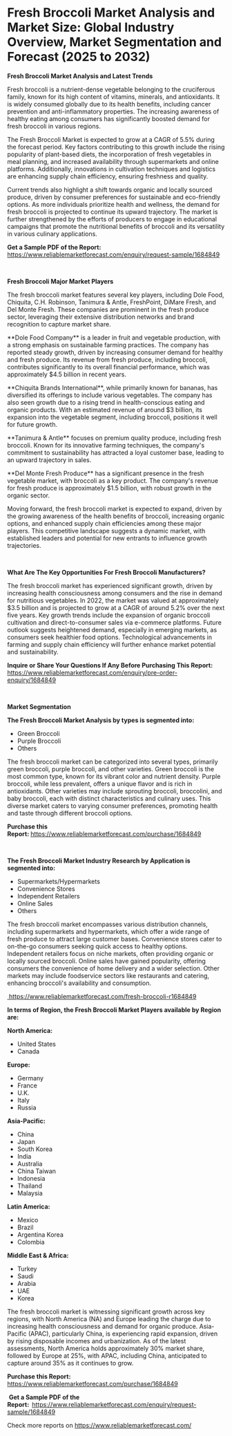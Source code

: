 <p><h1>Fresh Broccoli Market Analysis and Market Size: Global Industry Overview, Market Segmentation and Forecast (2025 to 2032)</h1></p><p><strong>Fresh Broccoli Market Analysis and Latest Trends</strong></p>
<p><p>Fresh broccoli is a nutrient-dense vegetable belonging to the cruciferous family, known for its high content of vitamins, minerals, and antioxidants. It is widely consumed globally due to its health benefits, including cancer prevention and anti-inflammatory properties. The increasing awareness of healthy eating among consumers has significantly boosted demand for fresh broccoli in various regions.</p><p>The Fresh Broccoli Market is expected to grow at a CAGR of 5.5% during the forecast period. Key factors contributing to this growth include the rising popularity of plant-based diets, the incorporation of fresh vegetables in meal planning, and increased availability through supermarkets and online platforms. Additionally, innovations in cultivation techniques and logistics are enhancing supply chain efficiency, ensuring freshness and quality.</p><p>Current trends also highlight a shift towards organic and locally sourced produce, driven by consumer preferences for sustainable and eco-friendly options. As more individuals prioritize health and wellness, the demand for fresh broccoli is projected to continue its upward trajectory. The market is further strengthened by the efforts of producers to engage in educational campaigns that promote the nutritional benefits of broccoli and its versatility in various culinary applications.</p></p>
<p><strong>Get a Sample PDF of the Report:&nbsp;</strong> <a href="https://www.reliablemarketforecast.com/enquiry/request-sample/1684849?utm_campaign=2293&utm_medium=2&utm_source=Github&utm_content=ia&utm_term=14022025&utm_id=fresh-broccoli">https://www.reliablemarketforecast.com/enquiry/request-sample/1684849</a></p>
<p>&nbsp;</p>
<p><strong>Fresh Broccoli Major Market Players</strong></p>
<p><p>The fresh broccoli market features several key players, including Dole Food, Chiquita, C.H. Robinson, Tanimura & Antle, FreshPoint, DiMare Fresh, and Del Monte Fresh. These companies are prominent in the fresh produce sector, leveraging their extensive distribution networks and brand recognition to capture market share.</p><p>**Dole Food Company** is a leader in fruit and vegetable production, with a strong emphasis on sustainable farming practices. The company has reported steady growth, driven by increasing consumer demand for healthy and fresh produce. Its revenue from fresh produce, including broccoli, contributes significantly to its overall financial performance, which was approximately $4.5 billion in recent years.</p><p>**Chiquita Brands International**, while primarily known for bananas, has diversified its offerings to include various vegetables. The company has also seen growth due to a rising trend in health-conscious eating and organic products. With an estimated revenue of around $3 billion, its expansion into the vegetable segment, including broccoli, positions it well for future growth.</p><p>**Tanimura & Antle** focuses on premium quality produce, including fresh broccoli. Known for its innovative farming techniques, the company's commitment to sustainability has attracted a loyal customer base, leading to an upward trajectory in sales.</p><p>**Del Monte Fresh Produce** has a significant presence in the fresh vegetable market, with broccoli as a key product. The company's revenue for fresh produce is approximately $1.5 billion, with robust growth in the organic sector. </p><p>Moving forward, the fresh broccoli market is expected to expand, driven by the growing awareness of the health benefits of broccoli, increasing organic options, and enhanced supply chain efficiencies among these major players. This competitive landscape suggests a dynamic market, with established leaders and potential for new entrants to influence growth trajectories.</p></p>
<p>&nbsp;</p>
<p><strong>What Are The Key Opportunities For Fresh Broccoli Manufacturers?</strong></p>
<p><p>The fresh broccoli market has experienced significant growth, driven by increasing health consciousness among consumers and the rise in demand for nutritious vegetables. In 2022, the market was valued at approximately $3.5 billion and is projected to grow at a CAGR of around 5.2% over the next five years. Key growth trends include the expansion of organic broccoli cultivation and direct-to-consumer sales via e-commerce platforms. Future outlook suggests heightened demand, especially in emerging markets, as consumers seek healthier food options. Technological advancements in farming and supply chain efficiency will further enhance market potential and sustainability.</p></p>
<p><strong>Inquire or Share Your Questions If Any Before Purchasing This Report:</strong> <a href="https://www.reliablemarketforecast.com/enquiry/pre-order-enquiry/1684849?utm_campaign=2293&utm_medium=2&utm_source=Github&utm_content=ia&utm_term=14022025&utm_id=fresh-broccoli">https://www.reliablemarketforecast.com/enquiry/pre-order-enquiry/1684849</a></p>
<p>&nbsp;</p>
<p><strong>Market Segmentation</strong></p>
<p><strong>The Fresh Broccoli Market Analysis by types is segmented into:</strong></p>
<p><ul><li>Green Broccoli</li><li>Purple Broccoli</li><li>Others</li></ul></p>
<p><p>The fresh broccoli market can be categorized into several types, primarily green broccoli, purple broccoli, and other varieties. Green broccoli is the most common type, known for its vibrant color and nutrient density. Purple broccoli, while less prevalent, offers a unique flavor and is rich in antioxidants. Other varieties may include sprouting broccoli, broccolini, and baby broccoli, each with distinct characteristics and culinary uses. This diverse market caters to varying consumer preferences, promoting health and taste through different broccoli options.</p></p>
<p><strong>Purchase this Report:&nbsp;</strong><a href="https://www.reliablemarketforecast.com/purchase/1684849?utm_campaign=2293&utm_medium=2&utm_source=Github&utm_content=ia&utm_term=14022025&utm_id=fresh-broccoli">https://www.reliablemarketforecast.com/purchase/1684849</a></p>
<p>&nbsp;</p>
<p><strong>The Fresh Broccoli Market Industry Research by Application is segmented into:</strong></p>
<p><ul><li>Supermarkets/Hypermarkets</li><li>Convenience Stores</li><li>Independent Retailers</li><li>Online Sales</li><li>Others</li></ul></p>
<p><p>The fresh broccoli market encompasses various distribution channels, including supermarkets and hypermarkets, which offer a wide range of fresh produce to attract large customer bases. Convenience stores cater to on-the-go consumers seeking quick access to healthy options. Independent retailers focus on niche markets, often providing organic or locally sourced broccoli. Online sales have gained popularity, offering consumers the convenience of home delivery and a wider selection. Other markets may include foodservice sectors like restaurants and catering, enhancing broccoli's availability and consumption.</p></p>
<p><a href="https://www.reliablemarketforecast.com/fresh-broccoli-r1684849?utm_campaign=2293&utm_medium=2&utm_source=Github&utm_content=ia&utm_term=14022025&utm_id=fresh-broccoli">&nbsp;https://www.reliablemarketforecast.com/fresh-broccoli-r1684849</a></p>
<p><strong>In terms of Region, the Fresh Broccoli Market Players available by Region are:</strong></p>
<p>
    <p> <strong> North America: </strong>
        <ul>
            <li>United States</li>
            <li>Canada</li>
        </ul>
        </p> 
    <p> <strong> Europe: </strong>
        <ul>
            <li>Germany</li>
            <li>France</li>
            <li>U.K.</li>
            <li>Italy</li>
            <li>Russia</li>
        </ul>
        </p> 
    <p> <strong> Asia-Pacific: </strong>
        <ul>
            <li>China</li>
            <li>Japan</li>
            <li>South Korea</li>
            <li>India</li>
            <li>Australia</li>
            <li>China Taiwan</li>
            <li>Indonesia</li>
            <li>Thailand</li>
            <li>Malaysia</li>
        </ul>
        </p> 
    <p> <strong> Latin America: </strong>
        <ul>
            <li>Mexico</li>
            <li>Brazil</li>
            <li>Argentina Korea</li>
            <li>Colombia</li>
        </ul>
        </p> 
    <p> <strong> Middle East & Africa: </strong>
        <ul>
            <li>Turkey</li>
            <li>Saudi</li>
            <li>Arabia</li>
            <li>UAE</li>
            <li>Korea</li>
        </ul>
    </p>
    </p>
<p><p>The fresh broccoli market is witnessing significant growth across key regions, with North America (NA) and Europe leading the charge due to increasing health consciousness and demand for organic produce. Asia-Pacific (APAC), particularly China, is experiencing rapid expansion, driven by rising disposable incomes and urbanization. As of the latest assessments, North America holds approximately 30% market share, followed by Europe at 25%, with APAC, including China, anticipated to capture around 35% as it continues to grow.</p></p>
<p><strong>Purchase this Report: </strong><a href="https://www.reliablemarketforecast.com/purchase/1684849?utm_campaign=2293&utm_medium=2&utm_source=Github&utm_content=ia&utm_term=14022025&utm_id=fresh-broccoli">https://www.reliablemarketforecast.com/purchase/1684849</a></p>
<p>&nbsp;<strong>Get a Sample PDF of the Report:&nbsp;&nbsp;</strong><a href="https://www.reliablemarketforecast.com/enquiry/request-sample/1684849?utm_campaign=2293&utm_medium=2&utm_source=Github&utm_content=ia&utm_term=14022025&utm_id=fresh-broccoli">https://www.reliablemarketforecast.com/enquiry/request-sample/1684849</a></p>
<p><strong></strong></p>
<p>Check more reports on <a href="https://www.reliablemarketforecast.com/?utm_campaign=2293&utm_medium=2&utm_source=Github&utm_content=ia&utm_term=14022025&utm_id=fresh-broccoli">https://www.reliablemarketforecast.com/</a></p>